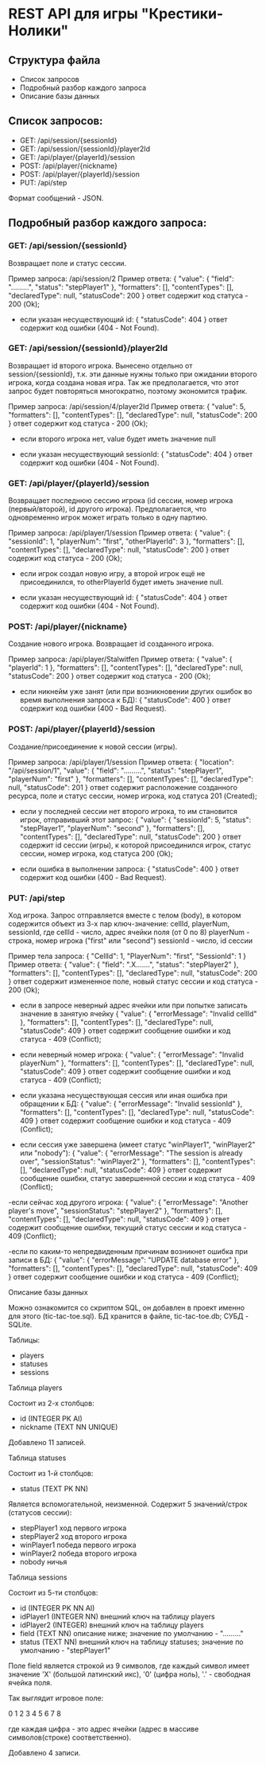 # REST API для игры "Крестики-Нолики"



## Структура файла
- Список запросов
- Подробный разбор каждого запроса
- Описание базы данных



## Список запросов:


- GET: /api/session/{sessionId}
- GET: /api/session/{sessionId}/player2Id
- GET: /api/player/{playerId}/session
- POST: /api/player/{nickname}
- POST: /api/player/{playerId}/session
- PUT: /api/step

Формат сообщений - JSON.



## Подробный разбор каждого запроса:


### GET: /api/session/{sessionId}

Возвращает поле и статус сессии.

Пример запроса: /api/session/2
Пример ответа:
{
    "value": {
        "field": ".........",
        "status": "stepPlayer1"
    },
    "formatters": [],
    "contentTypes": [],
    "declaredType": null,
    "statusCode": 200
}
ответ содержит код статуса - 200 (Ok);

- если указан несуществующий id:
{
    "statusCode": 404
}
ответ содержит код ошибки (404 - Not Found).


### GET: /api/session/{sessionId}/player2Id

Возвращает id второго игрока. Вынесено отдельно от session/{sessionId}, т.к. эти данные нужны только при ожидании второго  игрока, когда создана новая игра. Так же предполагается, что этот запрос будет повторяться многократно, поэтому экономится трафик.

Пример запроса: /api/session/4/player2Id
Пример ответа:
{
    "value": 5,
    "formatters": [],
    "contentTypes": [],
    "declaredType": null,
    "statusCode": 200
}
ответ содержит код статуса - 200 (Ok);

- если второго игрока нет, value будет иметь значение null

- если указан несуществующий sessionId:
{
    "statusCode": 404
}
ответ содержит код ошибки (404 - Not Found).


### GET: /api/player/{playerId}/session

Возвращает последнюю сессию игрока (id сессии, номер игрока (первый/второй), id другого игрока). Предполагается, что одновременно игрок может играть только в одну партию.

Пример запроса: /api/player/1/session
Пример ответа:
{
    "value": {
        "sessionId": 1,
        "playerNum": "first",
        "otherPlayerId": 3
    },
    "formatters": [],
    "contentTypes": [],
    "declaredType": null,
    "statusCode": 200
}
ответ содержит код статуса - 200 (Ok);

- если игрок создал новую игру, а второй игрок ещё не присоединился, то otherPlayerId будет иметь значение null.

- если указан несуществующий id:
{
    "statusCode": 404
}
ответ содержит код ошибки (404 - Not Found).


### POST: /api/player/{nickname}

Создание нового игрока. Возвращает id созданного игрока.

Пример запроса: /api/player/Stalwitfen
Пример ответа:
{
    "value": {
        "playerId": 1
    },
    "formatters": [],
    "contentTypes": [],
    "declaredType": null,
    "statusCode": 200
}
ответ содержит код статуса - 200 (Ok);

- если никнейм уже занят (или при возникновении других ошибок во время выполнения запроса к БД):
{
    "statusCode": 400
}
ответ содержит код ошибки (400 - Bad Request).


### POST: /api/player/{playerId}/session

Создание/присоединение к новой сессии (игры).

Пример запроса: /api/player/1/session
Пример ответа:
{
    "location": "/api/session/1",
    "value": {
        "field": ".........",
        "status": "stepPlayer1",
        "playerNum": "first"
    },
    "formatters": [],
    "contentTypes": [],
    "declaredType": null,
    "statusCode": 201
}
ответ содержит расположение созданного ресурса, поле и статус сессии, номер игрока, код статуса 201 (Created);

- если у последней сессии нет второго игрока, то им становится игрок, отправивший этот запрос:
{
    "value": {
        "sessionId": 5,
        "status": "stepPlayer1",
        "playerNum": "second"
    },
    "formatters": [],
    "contentTypes": [],
    "declaredType": null,
    "statusCode": 200
}
ответ содержит id сессии (игры), к которой присоединился игрок, статус сессии, номер игрока, код статуса 200 (Ok);

- если ошибка в выполнении запроса:
{
    "statusCode": 400
}
ответ содержит код ошибки (400 - Bad Request).


### PUT: /api/step

Ход игрока. Запрос отправляется вместе с телом (body), в котором содержится объект из 3-х пар ключ-значение: cellId, playerNum, sessionId, где
cellId 		- число, адрес ячейки поля (от 0 по 8)
playerNum 	- строка, номер игрока ("first" или "second")
sessionId 	- число, id сессии

Пример тела запроса:
{
    "CellId": 1,
    "PlayerNum": "first",
    "SessionId": 1
}
Пример ответа:
{
    "value": {
        "field": ".X.......",
        "status": "stepPlayer2"
    },
    "formatters": [],
    "contentTypes": [],
    "declaredType": null,
    "statusCode": 200
}
ответ содержит измененное поле, новый статус сессии и код статуса - 200 (Ok);

- если в запросе неверный адрес ячейки или при попытке записать значение в занятую ячейку
{
    "value": {
        "errorMessage": "Invalid cellId"
    },
    "formatters": [],
    "contentTypes": [],
    "declaredType": null,
    "statusCode": 409
}
ответ содержит сообщение ошибки и код статуса - 409 (Conflict);

- если неверный номер игрока:
{
    "value": {
        "errorMessage": "Invalid playerNum"
    },
    "formatters": [],
    "contentTypes": [],
    "declaredType": null,
    "statusCode": 409
}
ответ содержит сообщение ошибки и код статуса - 409 (Conflict);

- если указана несуществующая сессия или иная ошибка при обращении к БД:
{
    "value": {
        "errorMessage": "Invalid sessionId"
    },
    "formatters": [],
    "contentTypes": [],
    "declaredType": null,
    "statusCode": 409
}
ответ содержит сообщение ошибки и код статуса - 409 (Conflict);

- если сессия уже завершена (имеет статус "winPlayer1", "winPlayer2" или "nobody"):
{
    "value": {
        "errorMessage": "The session is already over",
        "sessionStatus": "winPlayer2"
    },
    "formatters": [],
    "contentTypes": [],
    "declaredType": null,
    "statusCode": 409
}
ответ содержит сообщение ошибки, статус завершенной сессии и код статуса - 409 (Conflict);

-если сейчас ход другого игрока:
{
    "value": {
        "errorMessage": "Another player's move",
        "sessionStatus": "stepPlayer2"
    },
    "formatters": [],
    "contentTypes": [],
    "declaredType": null,
    "statusCode": 409
}
ответ содержит сообщение ошибки, текущий статус сессии и код статуса - 409 (Conflict);

-если по каким-то непредвиденным причинам возникнет ошибка при записи в БД:
{
    "value": {
        "errorMessage": "UPDATE database error"
    },
    "formatters": [],
    "contentTypes": [],
    "declaredType": null,
    "statusCode": 409
}
ответ содержит сообщение ошибки и код статуса - 409 (Conflict);



Описание базы данных


Можно ознакомится со скриптом SQL, он добавлен в проект именно для этого (tic-tac-toe.sql).
БД хранится в файле, tic-tac-toe.db; СУБД - SQLite.

Таблицы:
- players
- statuses
- sessions


Таблица players

Состоит из 2-х столбцов:
- id (INTEGER PK AI)
- nickname (TEXT NN UNIQUE)

Добавлено 11 записей.


Таблица statuses

Состоит из 1-й столбцов:
- status (TEXT PK NN)

Является вспомогательной, неизменной. Содержит 5 значений/строк (статусов сессии):
- stepPlayer1	ход первого игрока
- stepPlayer2	ход второго игрока
- winPlayer1	победа первого игрока
- winPlayer2	победа второго игрока
- nobody		ничья


Таблица sessions

Состоит из 5-ти столбцов:
- id (INTEGER PK NN AI)	
- idPlayer1	(INTEGER NN)	внешний ключ на таблицу players
- idPlayer2	(INTEGER)		внешний ключ на таблицу players
- field	(TEXT NN)			описание ниже; значение по умолчанию - "........."
- status (TEXT NN)			внешний ключ на таблицу statuses; значение по умолчанию - "stepPlayer1"

Поле field является строкой из 9 символов, где каждый символ имеет значение
'X' (большой латинский икс),
'0' (цифра ноль),
'.' - свободная ячейка поля.

Так выглядит игровое поле:

0 1 2
3 4 5
6 7 8

где каждая цифра - это адрес ячейки (адрес в массиве символов(строке) соответственно).

Добавлено 4 записи.
